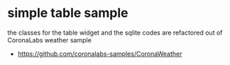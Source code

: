 # simple table sample

the classes for the table widget and the sqlite codes are refactored out of CoronaLabs weather sample

* https://github.com/coronalabs-samples/CoronaWeather

